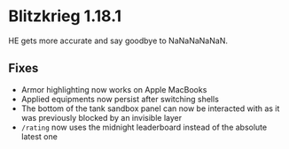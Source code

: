 # Blitzkrieg 1.18.1

HE gets more accurate and say goodbye to NaNaNaNaNaN.

## Fixes

- Armor highlighting now works on Apple MacBooks
- Applied equipments now persist after switching shells
- The bottom of the tank sandbox panel can now be interacted with as it was previously blocked by an invisible layer
- `/rating` now uses the midnight leaderboard instead of the absolute latest one
